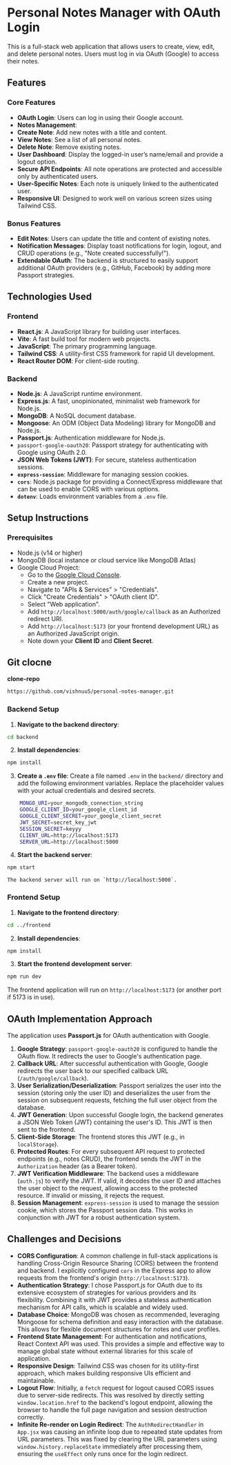 # Personal Notes Manager with OAuth Login

This is a full-stack web application that allows users to create, view, edit, and delete personal notes. Users must log in via OAuth (Google) to access their notes.

## Features

### Core Features

- **OAuth Login**: Users can log in using their Google account.
- **Notes Management**:
- **Create Note**: Add new notes with a title and content.
- **View Notes**: See a list of all personal notes.
- **Delete Note**: Remove existing notes.
- **User Dashboard**: Display the logged-in user’s name/email and provide a logout option.
- **Secure API Endpoints**: All note operations are protected and accessible only by authenticated users.
- **User-Specific Notes**: Each note is uniquely linked to the authenticated user.
- **Responsive UI**: Designed to work well on various screen sizes using Tailwind CSS.

### Bonus Features

- **Edit Notes**: Users can update the title and content of existing notes.
- **Notification Messages**: Display toast notifications for login, logout, and CRUD operations (e.g., "Note created successfully!").
- **Extendable OAuth**: The backend is structured to easily support additional OAuth providers (e.g., GitHub, Facebook) by adding more Passport strategies.

## Technologies Used

### Frontend

- **React.js**: A JavaScript library for building user interfaces.
- **Vite**: A fast build tool for modern web projects.
- **JavaScript**: The primary programming language.
- **Tailwind CSS**: A utility-first CSS framework for rapid UI development.
- **React Router DOM**: For client-side routing.

### Backend

- **Node.js**: A JavaScript runtime environment.
- **Express.js**: A fast, unopinionated, minimalist web framework for Node.js.
- **MongoDB**: A NoSQL document database.
- **Mongoose**: An ODM (Object Data Modeling) library for MongoDB and Node.js.
- **Passport.js**: Authentication middleware for Node.js.
- `passport-google-oauth20`: Passport strategy for authenticating with Google using OAuth 2.0.
- **JSON Web Tokens (JWT)**: For secure, stateless authentication sessions.
- **`express-session`**: Middleware for managing session cookies.
- **`cors`**: Node.js package for providing a Connect/Express middleware that can be used to enable CORS with various options.
- **`dotenv`**: Loads environment variables from a `.env` file.

## Setup Instructions

### Prerequisites

- Node.js (v14 or higher)
- MongoDB (local instance or cloud service like MongoDB Atlas)
- Google Cloud Project:
  - Go to the [Google Cloud Console](https://console.cloud.google.com/).
  - Create a new project.
  - Navigate to "APIs & Services" > "Credentials".
  - Click "Create Credentials" > "OAuth client ID".
  - Select "Web application".
  - Add `http://localhost:5000/auth/google/callback` as an Authorized redirect URI.
  - Add `http://localhost:5173` (or your frontend development URL) as an Authorized JavaScript origin.
  - Note down your **Client ID** and **Client Secret**.

## Git clocne

**clone-repo**

```bash
https://github.com/vishnuu5/personal-notes-manager.git
```

### Backend Setup

1.  **Navigate to the backend directory**:

```bash
cd backend
```

2.  **Install dependencies**:

```bash
npm install
```

3.  **Create a `.env` file**:
    Create a file named `.env` in the `backend/` directory and add the following environment variables. Replace the placeholder values with your actual credentials and desired secrets.

```bash
    MONGO_URI=your_mongodb_connection_string
    GOOGLE_CLIENT_ID=your_google_client_id
    GOOGLE_CLIENT_SECRET=your_google_client_secret
    JWT_SECRET=secret_key_jwt
    SESSION_SECRET=keyyy
    CLIENT_URL=http://localhost:5173
    SERVER_URL=http://localhost:5000
```

4.  **Start the backend server**:

```bash
npm start
```

    The backend server will run on `http://localhost:5000`.

### Frontend Setup

1.  **Navigate to the frontend directory**:

```bash
cd ../frontend
```

2.  **Install dependencies**:

```bash
npm install
```

3.  **Start the frontend development server**:

```bash
npm run dev
```

The frontend application will run on `http://localhost:5173` (or another port if 5173 is in use).

## OAuth Implementation Approach

The application uses **Passport.js** for OAuth authentication with Google.

1.  **Google Strategy**: `passport-google-oauth20` is configured to handle the OAuth flow. It redirects the user to Google's authentication page.
2.  **Callback URL**: After successful authentication with Google, Google redirects the user back to our specified callback URL (`/auth/google/callback`).
3.  **User Serialization/Deserialization**: Passport serializes the user into the session (storing only the user ID) and deserializes the user from the session on subsequent requests, fetching the full user object from the database.
4.  **JWT Generation**: Upon successful Google login, the backend generates a JSON Web Token (JWT) containing the user's ID. This JWT is then sent to the frontend.
5.  **Client-Side Storage**: The frontend stores this JWT (e.g., in `localStorage`).
6.  **Protected Routes**: For every subsequent API request to protected endpoints (e.g., notes CRUD), the frontend sends the JWT in the `Authorization` header (as a Bearer token).
7.  **JWT Verification Middleware**: The backend uses a middleware (`auth.js`) to verify the JWT. If valid, it decodes the user ID and attaches the user object to the request, allowing access to the protected resource. If invalid or missing, it rejects the request.
8.  **Session Management**: `express-session` is used to manage the session cookie, which stores the Passport session data. This works in conjunction with JWT for a robust authentication system.

## Challenges and Decisions

- **CORS Configuration**: A common challenge in full-stack applications is handling Cross-Origin Resource Sharing (CORS) between the frontend and backend. I explicitly configured `cors` in the Express app to allow requests from the frontend's origin (`http://localhost:5173`).
- **Authentication Strategy**: I chose Passport.js for OAuth due to its extensive ecosystem of strategies for various providers and its flexibility. Combining it with JWT provides a stateless authentication mechanism for API calls, which is scalable and widely used.
- **Database Choice**: MongoDB was chosen as recommended, leveraging Mongoose for schema definition and easy interaction with the database. This allows for flexible document structures for notes and user profiles.
- **Frontend State Management**: For authentication and notifications, React Context API was used. This provides a simple and effective way to manage global state without external libraries for this scale of application.
- **Responsive Design**: Tailwind CSS was chosen for its utility-first approach, which makes building responsive UIs efficient and maintainable.
- **Logout Flow**: Initially, a `fetch` request for logout caused CORS issues due to server-side redirects. This was resolved by directly setting `window.location.href` to the backend's logout endpoint, allowing the browser to handle the full page navigation and session destruction correctly.
- **Infinite Re-render on Login Redirect**: The `AuthRedirectHandler` in `App.jsx` was causing an infinite loop due to repeated state updates from URL parameters. This was fixed by clearing the URL parameters using `window.history.replaceState` immediately after processing them, ensuring the `useEffect` only runs once for the login redirect.
